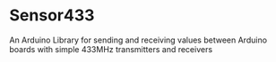 # Sensor433
An Arduino Library for sending and receiving values between Arduino boards with simple 433MHz transmitters and receivers

